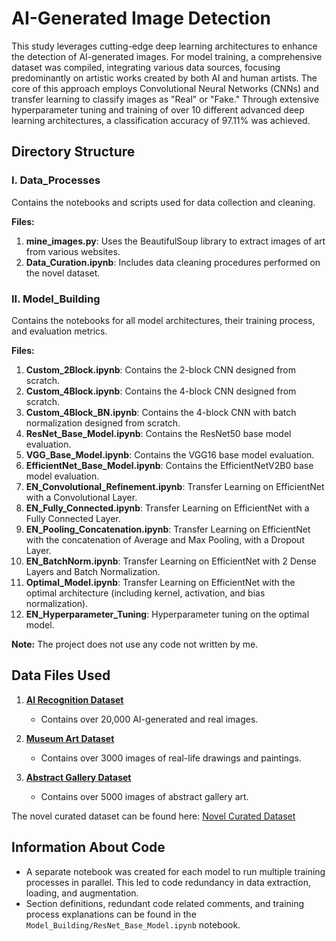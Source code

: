 # AI-Generated Image Detection

This study leverages cutting-edge deep learning architectures to enhance the detection of AI-generated images. For 
model training, a comprehensive dataset was compiled, integrating various data sources, focusing predominantly on 
artistic works created by both AI and human artists. The core of this approach employs Convolutional Neural Networks (CNNs) and transfer learning to classify images as "Real" or "Fake." Through extensive hyperparameter tuning and training of over 10 different advanced deep learning architectures, a classification accuracy of 97.11% was achieved.

## Directory Structure

### I. Data_Processes
Contains the notebooks and scripts used for data collection and cleaning.

**Files:**
1. **mine_images.py**: Uses the BeautifulSoup library to extract images of art from various websites.
2. **Data_Curation.ipynb**: Includes data cleaning procedures performed on the novel dataset.

### II. Model_Building
Contains the notebooks for all model architectures, their training process, and evaluation metrics.

**Files:**
1. **Custom_2Block.ipynb**: Contains the 2-block CNN designed from scratch.
2. **Custom_4Block.ipynb**: Contains the 4-block CNN designed from scratch.
3. **Custom_4Block_BN.ipynb**: Contains the 4-block CNN with batch normalization designed from scratch.
4. **ResNet_Base_Model.ipynb**: Contains the ResNet50 base model evaluation.
5. **VGG_Base_Model.ipynb**: Contains the VGG16 base model evaluation.
6. **EfficientNet_Base_Model.ipynb**: Contains the EfficientNetV2B0 base model evaluation.
7. **EN_Convolutional_Refinement.ipynb**: Transfer Learning on EfficientNet with a Convolutional Layer.
8. **EN_Fully_Connected.ipynb**: Transfer Learning on EfficientNet with a Fully Connected Layer.
9. **EN_Pooling_Concatenation.ipynb**: Transfer Learning on EfficientNet with the concatenation of Average and Max Pooling, with a Dropout Layer.
10. **EN_BatchNorm.ipynb**: Transfer Learning on EfficientNet with 2 Dense Layers and Batch Normalization.
11. **Optimal_Model.ipynb**: Transfer Learning on EfficientNet with the optimal architecture (including kernel, activation, and bias normalization).
12. **EN_Hyperparameter_Tuning**: Hyperparameter tuning on the optimal model.

**Note:** The project does not use any code not written by me.

## Data Files Used

1. **[AI Recognition Dataset](https://www.kaggle.com/datasets/superpotato9/dalle-recognition-dataset)**
    - Contains over 20,000 AI-generated and real images.

2. **[Museum Art Dataset](https://www.kaggle.com/datasets/thedownhill/art-images-drawings-painting-sculpture-engraving?select=musemart)**
    - Contains over 3000 images of real-life drawings and paintings.

3. **[Abstract Gallery Dataset](https://www.kaggle.com/datasets/bryanb/abstract-art-gallery?select=Abstract_gallery)**
    - Contains over 5000 images of abstract gallery art.

The novel curated dataset can be found here: [Novel Curated Dataset](https://drive.google.com/drive/folders/1ENb_rKLfl7QZ3xvb8wSzwQ0VzXYYIWhv?usp=drive_link)

## Information About Code

- A separate notebook was created for each model to run multiple training processes in parallel. This led to code redundancy in data extraction, loading, and augmentation.
- Section definitions, redundant code related comments, and training process explanations can be found in the `Model_Building/ResNet_Base_Model.ipynb` notebook.